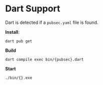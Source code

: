 # Dart Support

Dart is detected if a `pubsec.yaml` file is found.

**Install**:

```
dart pub get
```

**Build**

```
dart compile exec bin/{pubsec}.dart
```

**Start**

```
./bin/{}.exe
```
